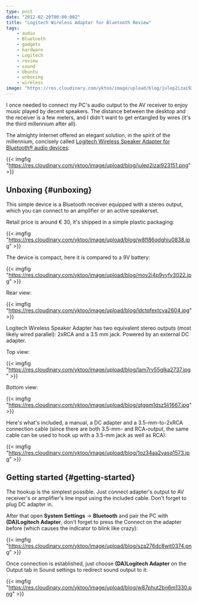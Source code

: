 ```yaml
---
type: post
date: "2012-02-20T00:00:00Z"
title: "Logitech Wireless Adapter for Bluetooth Review"
tags:
    - audio
    - Bluetooth
    - gadgets
    - hardware
    - Logitech
    - review
    - sound
    - Ubuntu
    - unboxing
    - wireless
image: "https://res.cloudinary.com/yktoo/image/upload/blog/julep2izai923151.png"
---
```


I once needed to connect my PC's audio output to the AV receiver to enjoy music played by decent speakers. The distance between the desktop and the receiver is a few meters, and I didn't want to get entangled by wires (it's the third millennium after all).

The almighty Internet offered an elegant solution, in the spirit of the millennium, concisely called [Logitech Wireless Speaker Adapter for Bluetooth® audio devices](http://www.logitech.com/en-au/special-offers/bundles/devices/8087):

{{< imgfig "https://res.cloudinary.com/yktoo/image/upload/blog/julep2izai923151.png" >}}

<!--more-->

## Unboxing {#unboxing}

This simple device is a Bluetooth receiver equipped with a stereo output, which you can connect to an amplifier or an active speakerset.

Retail price is around € 30, it's shipped in a simple plastic packaging:

{{< imgfig "https://res.cloudinary.com/yktoo/image/upload/blog/w8fl86qdghiu0838.jpg" >}}

The device is compact, here it is compared to a 9V battery:

{{< imgfig "https://res.cloudinary.com/yktoo/image/upload/blog/mov2i4p9vyfv3022.jpg" >}}

Rear view:

{{< imgfig "https://res.cloudinary.com/yktoo/image/upload/blog/ldctqfextcva2604.jpg" >}}

Logitech Wireless Speaker Adapter has two equivalent stereo outputs (most likely wired parallel): 2xRCA and a 3.5 mm jack. Powered by an external DC adapter.

Top view:

{{< imgfig "https://res.cloudinary.com/yktoo/image/upload/blog/lam7rv55glka2737.jpg" >}}

Bottom view:

{{< imgfig "https://res.cloudinary.com/yktoo/image/upload/blog/qtgqm1dsz5li1667.jpg" >}}

Here's what's included, a manual, a DC adapter and a 3.5-mm-to-2xRCA connection cable (since there are both 3.5-mm- and RCA-output, the same cable can be used to hook up with a 3.5-mm jack as well as RCA):

{{< imgfig "https://res.cloudinary.com/yktoo/image/upload/blog/1oz34aa2yasq1573.jpg" >}}

## Getting started {#getting-started}

The hookup is the simplest possible. Just connect adapter's output to AV receiver's or amplifier's line input using the included cable. Don't forget to plug DC adapter in.

After that open **System Settings** → **Bluetooth** and pair the PC with **(DA)Logitech Adapter**, don't forget to press the Connect on the adapter before (which causes the indicator to blink like crazy):

{{< imgfig "https://res.cloudinary.com/yktoo/image/upload/blog/sza276dc8wit0374.png" >}}

Once connection is established, just choose **(DA)Logitech Adapter** on the Output tab in Sound settings to redirect sound output to it:

{{< imgfig "https://res.cloudinary.com/yktoo/image/upload/blog/w87phut2bn6m1330.png" >}}
